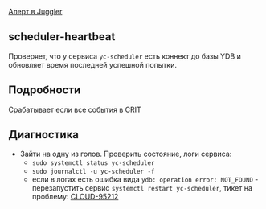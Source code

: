 [Алерт в Juggler](https://juggler.yandex-team.ru/aggregate_checks/?query=service%3Dscheduler-heartbeat%26namespace%3Dycloud)

## scheduler-heartbeat
Проверяет, что у сервиса `yc-scheduler` есть коннект до базы YDB и обновляет время последней успешной попытки.

## Подробности
Срабатывает если все события в CRIT

## Диагностика
- Зайти на одну из голов. Проверить состояние, логи сервиса:
    - `sudo systemctl status yc-scheduler`
    - `sudo journalctl -u yc-scheduler -f`
    - если в логах есть ошибка вида `ydb: operation error: NOT_FOUND` - перезапустить сервис `systemctl restart yc-scheduler`, тикет на проблему: [CLOUD-95212](https://st.yandex-team.ru/CLOUD-95212)
